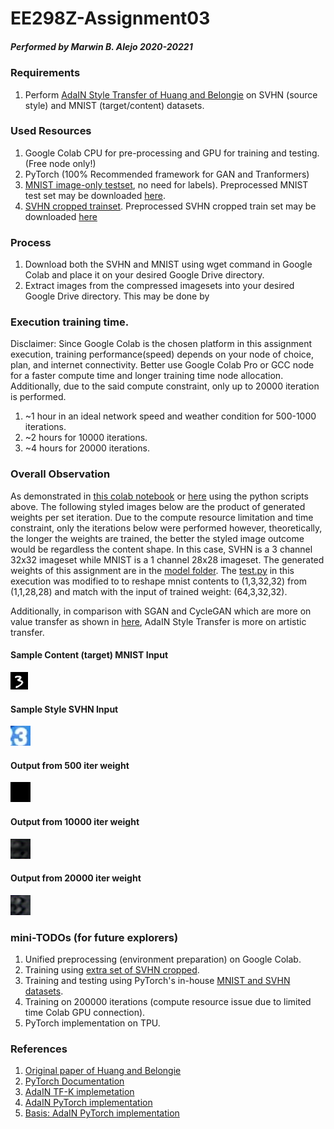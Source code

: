 # EE298Z-Assignment03
##### Performed by Marwin B. Alejo 2020-20221

### Requirements
1. Perform [AdaIN Style Transfer of Huang and Belongie](https://arxiv.org/abs/1703.06868) on SVHN (source style) and MNIST (target/content) datasets.

### Used Resources
1. Google Colab CPU for pre-processing and GPU for training and testing. (Free node only!)
2. PyTorch (100% Recommended framework for GAN and Tranformers)
3. [MNIST image-only testset](http://yann.lecun.com/exdb/mnist/t10k-images-idx3-ubyte.gz), no need for labels). Preprocessed MNIST test set may be downloaded [here](https://drive.google.com/drive/folders/11plhHR7DPpYEZGEHrg6Rc5h1hUM2Ipm9?usp=sharing).
4. [SVHN cropped trainset](http://ufldl.stanford.edu/housenumbers/train_32x32.mat). Preprocessed SVHN  cropped train set may be downloaded [here](https://drive.google.com/drive/folders/12h7VfLTQNhgzOaeux2OP0D4mM-f1MRIk?usp=sharing)

### Process
1. Download both the SVHN and MNIST using wget command in Google Colab and place it on your desired Google Drive directory.
2. Extract images from the compressed imagesets into your desired Google Drive directory. This may be done by 

### Execution training time.

Disclaimer: Since Google Colab is the chosen platform in this assignment execution, training performance(speed) depends on your node of choice, plan, and internet connectivity. Better use Google Colab Pro or GCC node for a faster compute time and longer training time node allocation. Additionally, due to the said  compute constraint, only up to 20000 iteration is performed.

1. ~1 hour in an ideal network speed and weather condition for 500-1000 iterations.<br>
2. ~2 hours for 10000 iterations. <br>
3. ~4 hours for 20000 iterations. <br>

### Overall Observation
As demonstrated in [this colab notebook](https://github.com/soymarwin/ee298z/blob/main/assignment03/EE298Z_Assignment03.ipynb) or [here](https://colab.research.google.com/drive/1WnAph025ctBbiHSibVFogHQZoSiyjlfA?usp=sharing) using the python scripts above. The following styled images below are the product of generated weights per set iteration. Due to the compute resource limitation and time constraint, only the iterations below were performed however, theoretically, the longer the weights are trained, the better the styled image outcome would be regardless the content shape. In this case, SVHN is a 3 channel 32x32 imageset while MNIST is a 1 channel 28x28 imageset. The generated weights of this assignment are in the [model folder](https://github.com/soymarwin/ee298z/blob/main/assignment03/model). The [test.py](https://github.com/soymarwin/ee298z/blob/main/assignment03/test.py) in this execution was modified to to reshape mnist contents to (1,3,32,32) from (1,1,28,28) and match with the input of trained weight: (64,3,32,32).

Additionally, in comparison with SGAN and CycleGAN which are more on value transfer as shown in [here](https://github.com/yunjey/mnist-svhn-transfer), AdaIN Style Transfer is more on artistic transfer.
<br>
#### Sample Content (target) MNIST Input
![sample_target.png](https://github.com/soymarwin/ee298z/blob/main/assignment03/sample_target.png)
<br>
#### Sample Style SVHN Input
![sample_style.png](https://github.com/soymarwin/ee298z/blob/main/assignment03/sample_style.png)
<br>
#### Output from 500 iter weight
![9999_stylized_09999_iter500.png](https://github.com/soymarwin/ee298z/blob/main/assignment03/styled_images/9999_stylized_09999_iter500.png)
<br>
#### Output from 10000 iter weight
![30_stylized_00003_iter10000.png](https://github.com/soymarwin/ee298z/blob/main/assignment03/styled_images/30_stylized_00003_iter10000.png)
<br>
#### Output from 20000 iter weight
![30_stylized_00003_iter20000.png](https://github.com/soymarwin/ee298z/blob/main/assignment03/styled_images/30_stylized_00003_iter20000.png)
<br>

### mini-TODOs (for future explorers)
1. Unified preprocessing (environment preparation) on Google Colab.
2. Training using [extra set of SVHN cropped](http://ufldl.stanford.edu/housenumbers/extra_32x32.mat). 
3. Training and testing using PyTorch's in-house [MNIST and SVHN datasets](https://pytorch.org/docs/stable/torchvision/datasets.html).
4. Training on 200000 iterations (compute resource issue due to limited time Colab GPU connection).
5. PyTorch implementation on TPU.

### References
1. [Original paper of Huang and Belongie](https://arxiv.org/abs/1703.06868)
2. [PyTorch Documentation](https://pytorch.org/docs/stable/index.html)
3. [AdaIN TF-K implemetation](https://github.com/ftokarev/tf-adain)
4. [AdaIN PyTorch implementation](https://github.com/naoto0804/pytorch-AdaIN)
5. [Basis: AdaIN PyTorch implementation](https://github.com/kukosmos/adain-pytorch-2019)
